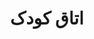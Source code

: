 ---
type: category
category: child/kid
name: kid
title: اتاق کودک
description: به اتاق کودک کلبه خوش آمدی. مطالب این اتاق به تو کمک می‌کنه که احساساتت رو بهتر بشناسی و حالت خوب باشه.
order: 10
---